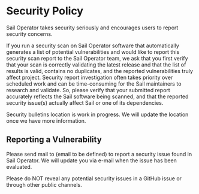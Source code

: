 # Security Policy
Sail Operator takes security seriously and encourages users to report security concerns.

If you run a security scan on Sail Operator software that automatically generates a list of potential vulnerabilities and would like to report this security scan report to the Sail Operator team, we ask that you first verify that your scan is correctly validating the latest release and that the list of results is valid, contains no duplicates, and the reported vulnerabilities truly affect project. Security report investigation often takes priority over scheduled work and can be time-consuming for the Sail maintainers to research and validate. So, please verify that your submitted report accurately reflects the Sail software being scanned, and that the reported security issue(s) actually affect Sail or one of its dependencies.

Security bulletins location is work in progress. We will update the location once we have more information.

## Reporting a Vulnerability
Please send mail to (email to be defined) to report a security issue found in Sail Operator.  We will update you
via e-mail when the issue has been evaluated.

Please do NOT reveal any potential security issues in a GitHub issue or through other public channels.